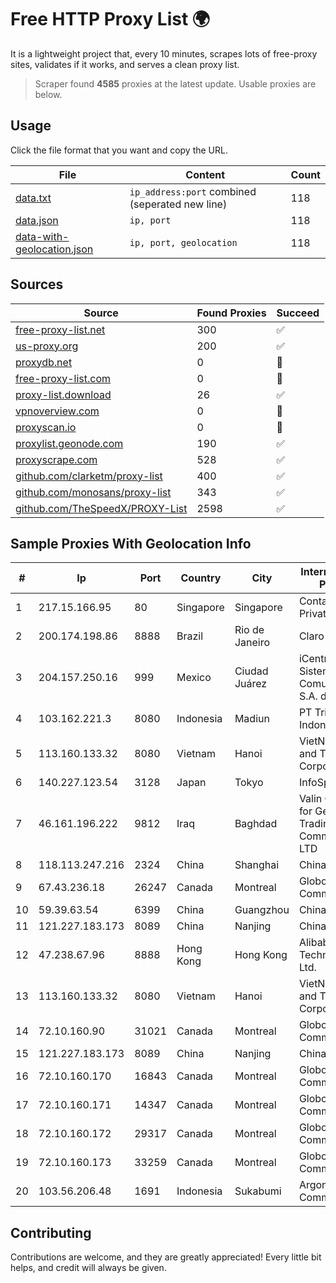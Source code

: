 
# Free HTTP Proxy List 🌍

It is a lightweight project that, every 10 minutes, scrapes lots of free-proxy sites, validates if it works, and serves a clean proxy list.


> Scraper found **4585** proxies at the latest update. Usable proxies are below.

## Usage

Click the file format that you want and copy the URL.


|File|Content|Count|
|----|-------|-----|
|[data.txt](https://raw.githubusercontent.com/themiralay/Proxy-List-World/master/data.txt)|`ip_address:port` combined (seperated new line)|118|
|[data.json](https://raw.githubusercontent.com/themiralay/Proxy-List-World/master/data.json)|`ip, port`|118|
|[data-with-geolocation.json](https://raw.githubusercontent.com/themiralay/Proxy-List-World/master/data-with-geolocation.json)|`ip, port, geolocation`|118|

## Sources

|Source|Found Proxies|Succeed|
|------|-------------|-------|
|[free-proxy-list.net](https://free-proxy-list.net)|300|✅|
|[us-proxy.org](https://www.us-proxy.org)|200|✅|
|[proxydb.net](http://proxydb.net)|0|🚫|
|[free-proxy-list.com](https://free-proxy-list.com/?page=&port=&type%5B%5D=http&type%5B%5D=https&up_time=0&search=Search)|0|🚫|
|[proxy-list.download](https://www.proxy-list.download/HTTP)|26|✅|
|[vpnoverview.com](https://vpnoverview.com/privacy/anonymous-browsing/free-proxy-servers)|0|🚫|
|[proxyscan.io](https://www.proxyscan.io)|0|🚫|
|[proxylist.geonode.com](https://proxylist.geonode.com/api/proxy-list?limit=300&page=1&sort_by=lastChecked&sort_type=desc&protocols=http,https)|190|✅|
|[proxyscrape.com](https://api.proxyscrape.com/v2/?request=displayproxies&protocol=http&timeout=10000&country=all&ssl=all&anonymity=all)|528|✅|
|[github.com/clarketm/proxy-list](https://raw.githubusercontent.com/clarketm/proxy-list/master/proxy-list-raw.txt)|400|✅|
|[github.com/monosans/proxy-list](https://raw.githubusercontent.com/monosans/proxy-list/main/proxies/http.txt)|343|✅|
|[github.com/TheSpeedX/PROXY-List](https://raw.githubusercontent.com/TheSpeedX/PROXY-List/master/http.txt)|2598|✅|


## Sample Proxies With Geolocation Info

|#|Ip|Port|Country|City|Internet Service Provider|
|-|--|----|-------|----|-------------------------|
|1|217.15.166.95|80|Singapore|Singapore|Contabo Asia Private Limited|
|2|200.174.198.86|8888|Brazil|Rio de Janeiro|Claro S.A|
|3|204.157.250.16|999|Mexico|Ciudad Juárez|iCentral Sistemas y Comunicaciones, S.A. de C.V.|
|4|103.162.221.3|8080|Indonesia|Madiun|PT Trisari Data Indonusa|
|5|113.160.133.32|8080|Vietnam|Hanoi|VietNam Post and Telecom Corporation|
|6|140.227.123.54|3128|Japan|Tokyo|InfoSphere|
|7|46.161.196.222|9812|Iraq|Baghdad|Valin Company for General Trading and Communication LTD|
|8|118.113.247.216|2324|China|Shanghai|Chinanet|
|9|67.43.236.18|26247|Canada|Montreal|GloboTech Communications|
|10|59.39.63.54|6399|China|Guangzhou|Chinanet|
|11|121.227.183.173|8089|China|Nanjing|China Telecom|
|12|47.238.67.96|8888|Hong Kong|Hong Kong|Alibaba (US) Technology Co., Ltd.|
|13|113.160.133.32|8080|Vietnam|Hanoi|VietNam Post and Telecom Corporation|
|14|72.10.160.90|31021|Canada|Montreal|GloboTech Communications|
|15|121.227.183.173|8089|China|Nanjing|China Telecom|
|16|72.10.160.170|16843|Canada|Montreal|GloboTech Communications|
|17|72.10.160.171|14347|Canada|Montreal|GloboTech Communications|
|18|72.10.160.172|29317|Canada|Montreal|GloboTech Communications|
|19|72.10.160.173|33259|Canada|Montreal|GloboTech Communications|
|20|103.56.206.48|1691|Indonesia|Sukabumi|Argon Data Communication|



## Contributing

Contributions are welcome, and they are greatly appreciated! Every
little bit helps, and credit will always be given.

